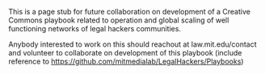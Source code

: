This is a page stub for future collaboration on development of a Creative Commons playbook related to operation and global scaling of well functioning networks of legal hackers communities.  

Anybody interested to work on this should reachout at law.mit.edu/contact and volunteer to collaborate on development of this playbook (include reference to https://github.com/mitmedialab/LegalHackers/Playbooks)
